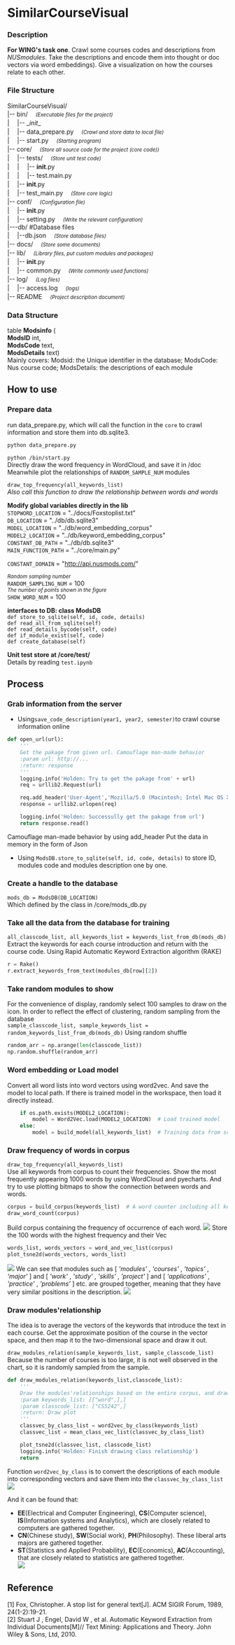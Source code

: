 # SimilarCourseVisual
### Description
**For WING's task one**. Crawl some courses codes and descriptions from *NUSmodules*.  Take the descriptions and encode them into thought or doc vectors via word embeddings).  Give a visualization on how the courses relate to each other. 

### File Structure
SimilarCourseVisual/   
|-- bin/　 <small>*(Executable files for the project)*</small>  
|　 |-- \__init__  
|　 |-- data_prepare.py　 <small>*(Crawl and store data to local file)*</small>     
|　 |-- start.py　 <small>*(Starting program)*</small>     
|-- core/　 <small>*(Store all source code for the project (core code))*</small>   
|　 |-- tests/　 <small>*(Store unit test code)*</small>     
|　 |　 |-- __init__.py   
|　 |　 |-- test.main.py     
|　 |-- __init__.py     
|　 |-- test_main.py　 <small>*(Store core logic)*</small>       
|-- conf/　 <small>*(Configuration file)*</small>     
|　 |-- __init__.py     
|　 |-- setting.py　 <small>*(Write the relevant configuration)*</small>       
|---db/    #Database files     
|　 |--db.json　 <small>*(Store database files)*</small>       
|-- docs/　 <small>*(Store some documents)*</small>       
|-- lib/　 <small>*(Library files, put custom modules and packages)*</small>       
|　 |-- __init__.py     
|　 |-- common.py　 <small>*(Write commonly used functions)*</small>       
|-- log/　 <small>*(Log files)*</small>       
|　 |-- access.log　 <small>*(logs)*</small>       
|-- README　 <small>*(Project description document)*</small>

### Data Structure
table **Modsinfo** (  
         **ModsID** int,  
         **ModsCode** text,  
         **ModsDetails** text)  
Mainly covers: Modsid: the Unique identifier in the database; ModsCode: Nus course code; ModsDetails: the descriptions of each module

## How to use
### Prepare data
run data_prepare.py, which will call the function in the `core` to crawl information and store them into db.sqlite3.
 
```bash
python data_prepare.py
```  

`python /bin/start.py`  
Directly draw the word frequency in WordCloud, and save it in /doc
Meanwhile plot the relationships of `RANDOM_SAMPLE_NUM` modules  

`draw_top_frequency(all_keywords_list)`  
*Also call this function to draw the relationship between words and words*

**Modify global variables directly in the lib**  
`STOPWORD_LOCATION` = "../docs/Foxstoplist.txt"   
`DB_LOCATION` = "../db/db.sqlite3"   
`MODEL_LOCATION` = "../db/word\_embedding_corpus"   
`MODEL2_LOCATION` = "../db/keyword\_embedding_corpus"   
`CONSTANT_DB_PATH` = "../db/db.sqlite3"   
`MAIN_FUNCTION_PATH` = "../core/main.py"   

`CONSTANT_DOMAIN` = "http://api.nusmods.com/"

<small>*Random sampling number*</small>  
`RANDOM_SAMPLING_NUM` = 100   
<small>*The number of points shown in the figure*</small>  
`SHOW_WORD_NUM` = 100

**interfaces to DB: class ModsDB**  
`def store_to_sqlite(self, id, code, details)`  
`def read_all_from_sqlite(self)`  
`def read_details_bycode(self, code)`  
`def if_module_exist(self, code)`  
`def create_database(self)`  

**Unit test store at /core/test/**   
Details by reading `test.ipynb`

## Process
### Grab information from the server
- Using`save_code_description(year1, year2, semester)`to crawl course information online  

```python  
def open_url(url):
    '''
    Get the pakage from given url. Camouflage man-made behavior
    :param url: http://...
    :return: response
    '''
    logging.info('Holden: Try to get the pakage from' + url)
    req = urllib2.Request(url)

    req.add_header('User-Agent','Mozilla/5.0 (Macintosh; Intel Mac OS X 10_11_6) AppleWebKit/537.36 (KHTML, like Gecko) Chrome/50.0.2661.75 Safari/537.36 QQBrowser/4.1.4132.400')
    response = urllib2.urlopen(req)

    logging.info('Holden: Successully get the pakage from url')
    return response.read()  
```  
Camouflage man-made behavior by using add_header
Put the data in memory in the form of Json
- Using `ModsDB.store_to_sqlite(self, id, code, details)` to store ID, modules code and modules description one by one.

### Create a handle to the database
`mods_db = ModsDB(DB_LOCATION)`  
Which defined by the class in /core/mods_db.py

### Take all the data from the database for training
`all_classcode_list, all_keywords_list = keywords_list_from_db(mods_db)`  
Extract the keywords for each course introduction and return with the course code. Using Rapid Automatic Keyword Extraction algorithm (RAKE)  
```python
r = Rake()
r.extract_keywords_from_text(modules_db[row][2])
```
### Take random modules to show
For the convenience of display, randomly select 100 samples to draw on the icon. In order to reflect the effect of clustering, random sampling from the database  
`sample_classcode_list, sample_keywords_list = random_keywords_list_from_db(mods_db)`
Using random shuffle

```python
random_arr = np.arange(len(classcode_list))
np.random.shuffle(random_arr)
```
### Word embedding or Load model
Convert all word lists into word vectors using word2vec. And save the model to local path.
If there is trained model in the workspace, then load it directly instead.  

```python
    if os.path.exists(MODEL2_LOCATION):
        model = Word2Vec.load(MODEL2_LOCATION)  # Load trained model
    else:
        model = build_model(all_keywords_list)  # Training data from scratch, embedding words
```
### Draw frequency of words in corpus
`draw_top_frequency(all_keywords_list)`  
Use all keywords from corpus to count their frequencies. Show the most frequently appearing 1000 words by using WordCloud and pyecharts. And try to use plotting bitmaps to show the connection between words and words.

```python
corpus = build_corpus(keywords_list)  # A word counter including all keywords
draw_word_count(corpus)
```
Build corpus containing the frequency of occurrence of each word.
![](docs/ModsCloud.png)
Store the 100 words with the highest frequency and their Vec

```python
words_list, words_vectors = word_and_vec_list(corpus)
plot_tsne2d(words_vectors, words_list)
```
![](docs/figure_1.png)
We can see that modules such as [ *'modules'* , *'courses'* , *'topics'* , *'major'* ] and [ *'work'* , *'study'* , *'skills'* , *'project'* ] and [ *'applications'* , *'practice'* , *'problems'* ] etc. are grouped together, meaning that they have very similar positions in the description.
![](docs/figure_1_mark.png)

### Draw modules'relationship
The idea is to average the vectors of the keywords that introduce the text in each course. Get the approximate position of the course in the vector space, and then map it to the two-dimensional space and draw it out.

```draw_modules_relation(sample_keywords_list, sample_classcode_list)```  
Because the number of courses is too large, it is not well observed in the chart, so it is randomly sampled from the sample.

```python
def draw_modules_relation(keywords_list,classcode_list):
    '''
    Draw the modules'relationships based on the entire corpus, and draw plot of them
    :param keywords_list: [["word",],]
    :param classcode_list: ["CS5242",]
    :return: Draw plot
    '''
    classvec_by_class_list = word2vec_by_class(keywords_list)
    classvec_list = mean_class_vec_list(classvec_by_class_list)

    plot_tsne2d(classvec_list, classcode_list)
    logging.info('Holden: Finish drawing class relationship')
    return
```

Function ```word2vec_by_class``` is to convert the descriptions of each module into corresponding vectors and save them into the ```classvec_by_class_list```
![](docs/figure_2.png)

And it can be found that:  
- **EE**(Electrical and Computer Engineering), **CS**(Computer science), **IS**(Information systems and Analytics), which are closely related to computers are gathered together.  
- **CN**(Chinese study), **SW**(Social work), **PH**(Philosophy). These liberal arts majors are gathered together.  
- **ST**(Statistics and Applied Probability), **EC**(Economics), **AC**(Accounting), that are closely related to statistics are gathered together.  
![](docs/figure_2_mark.png)

## Reference
[1] Fox, Christopher. A stop list for general text[J]. ACM SIGIR Forum, 1989, 24(1-2):19-21.  
[2] Stuart J , Engel, David W , et al. Automatic Keyword Extraction from Individual Documents[M]// Text Mining: Applications and Theory. John Wiley & Sons, Ltd, 2010.
